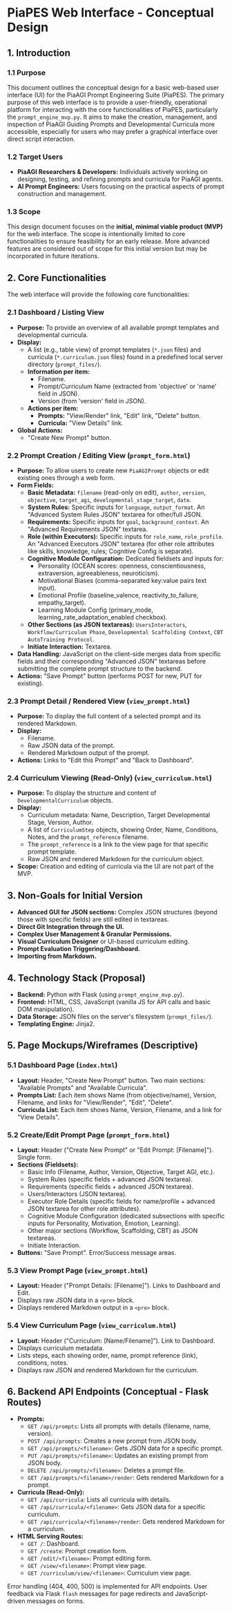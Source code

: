 # PiaPES Web Interface - Conceptual Design

## 1. Introduction

### 1.1 Purpose

This document outlines the conceptual design for a basic web-based user interface (UI) for the PiaAGI Prompt Engineering Suite (PiaPES). The primary purpose of this web interface is to provide a user-friendly, operational platform for interacting with the core functionalities of PiaPES, particularly the `prompt_engine_mvp.py`. It aims to make the creation, management, and inspection of PiaAGI Guiding Prompts and Developmental Curricula more accessible, especially for users who may prefer a graphical interface over direct script interaction.

### 1.2 Target Users

*   **PiaAGI Researchers & Developers:** Individuals actively working on designing, testing, and refining prompts and curricula for PiaAGI agents.
*   **AI Prompt Engineers:** Users focusing on the practical aspects of prompt construction and management.

### 1.3 Scope

This design document focuses on the **initial, minimal viable product (MVP)** for the web interface. The scope is intentionally limited to core functionalities to ensure feasibility for an early release. More advanced features are considered out of scope for this initial version but may be incorporated in future iterations.

## 2. Core Functionalities

The web interface will provide the following core functionalities:

### 2.1 Dashboard / Listing View

*   **Purpose:** To provide an overview of all available prompt templates and developmental curricula.
*   **Display:**
    *   A list (e.g., table view) of prompt templates (`*.json` files) and curricula (`*.curriculum.json` files) found in a predefined local server directory (`prompt_files/`).
    *   **Information per item:**
        *   Filename.
        *   Prompt/Curriculum Name (extracted from 'objective' or 'name' field in JSON).
        *   Version (from 'version' field in JSON).
    *   **Actions per item:**
        *   **Prompts:** "View/Render" link, "Edit" link, "Delete" button.
        *   **Curricula:** "View Details" link.
*   **Global Actions:**
    *   "Create New Prompt" button.

### 2.2 Prompt Creation / Editing View (`prompt_form.html`)

*   **Purpose:** To allow users to create new `PiaAGIPrompt` objects or edit existing ones through a web form.
*   **Form Fields:**
    *   **Basic Metadata:** `filename` (read-only on edit), `author`, `version`, `objective`, `target_agi`, `developmental_stage_target`, `date`.
    *   **System Rules:** Specific inputs for `language`, `output_format`. An "Advanced System Rules JSON" textarea for other/full JSON.
    *   **Requirements:** Specific inputs for `goal`, `background_context`. An "Advanced Requirements JSON" textarea.
    *   **Role (within Executors):** Specific inputs for `role_name`, `role_profile`. An "Advanced Executors JSON" textarea (for other role attributes like skills, knowledge, rules; Cognitive Config is separate).
    *   **Cognitive Module Configuration:** Dedicated fieldsets and inputs for:
        *   Personality (OCEAN scores: openness, conscientiousness, extraversion, agreeableness, neuroticism).
        *   Motivational Biases (comma-separated key:value pairs text input).
        *   Emotional Profile (baseline_valence, reactivity_to_failure, empathy_target).
        *   Learning Module Config (primary_mode, learning_rate_adaptation_enabled checkbox).
    *   **Other Sections (as JSON textareas):** `UsersInteractors`, `Workflow/Curriculum Phase`, `Developmental Scaffolding Context`, `CBT AutoTraining Protocol`.
    *   **Initiate Interaction:** Textarea.
*   **Data Handling:** JavaScript on the client-side merges data from specific fields and their corresponding "Advanced JSON" textareas before submitting the complete prompt structure to the backend.
*   **Actions:** "Save Prompt" button (performs POST for new, PUT for existing).

### 2.3 Prompt Detail / Rendered View (`view_prompt.html`)

*   **Purpose:** To display the full content of a selected prompt and its rendered Markdown.
*   **Display:**
    *   Filename.
    *   Raw JSON data of the prompt.
    *   Rendered Markdown output of the prompt.
*   **Actions:** Links to "Edit this Prompt" and "Back to Dashboard".

### 2.4 Curriculum Viewing (Read-Only) (`view_curriculum.html`)

*   **Purpose:** To display the structure and content of `DevelopmentalCurriculum` objects.
*   **Display:**
    *   Curriculum metadata: Name, Description, Target Developmental Stage, Version, Author.
    *   A list of `CurriculumStep` objects, showing Order, Name, Conditions, Notes, and the `prompt_reference` filename.
    *   The `prompt_reference` is a link to the view page for that specific prompt template.
    *   Raw JSON and rendered Markdown for the curriculum object.
*   **Scope:** Creation and editing of curricula via the UI are not part of the MVP.

## 3. Non-Goals for Initial Version

*   **Advanced GUI for JSON sections:** Complex JSON structures (beyond those with specific fields) are still edited in textareas.
*   **Direct Git Integration through the UI.**
*   **Complex User Management & Granular Permissions.**
*   **Visual Curriculum Designer** or UI-based curriculum editing.
*   **Prompt Evaluation Triggering/Dashboard.**
*   **Importing from Markdown.**

## 4. Technology Stack (Proposal)

*   **Backend:** Python with Flask (using `prompt_engine_mvp.py`).
*   **Frontend:** HTML, CSS, JavaScript (vanilla JS for API calls and basic DOM manipulation).
*   **Data Storage:** JSON files on the server's filesystem (`prompt_files/`).
*   **Templating Engine:** Jinja2.

## 5. Page Mockups/Wireframes (Descriptive)

### 5.1 Dashboard Page (`index.html`)

*   **Layout:** Header, "Create New Prompt" button. Two main sections: "Available Prompts" and "Available Curricula".
*   **Prompts List:** Each item shows Name (from objective/name), Version, Filename, and links for "View/Render", "Edit", "Delete".
*   **Curricula List:** Each item shows Name, Version, Filename, and a link for "View Details".

### 5.2 Create/Edit Prompt Page (`prompt_form.html`)

*   **Layout:** Header ("Create New Prompt" or "Edit Prompt: [Filename]"). Single form.
*   **Sections (Fieldsets):**
    *   Basic Info (Filename, Author, Version, Objective, Target AGI, etc.).
    *   System Rules (specific fields + advanced JSON textarea).
    *   Requirements (specific fields + advanced JSON textarea).
    *   Users/Interactors (JSON textarea).
    *   Executor Role Details (specific fields for name/profile + advanced JSON textarea for other role attributes).
    *   Cognitive Module Configuration (dedicated subsections with specific inputs for Personality, Motivation, Emotion, Learning).
    *   Other major sections (Workflow, Scaffolding, CBT) as JSON textareas.
    *   Initiate Interaction.
*   **Buttons:** "Save Prompt". Error/Success message areas.

### 5.3 View Prompt Page (`view_prompt.html`)

*   **Layout:** Header ("Prompt Details: [Filename]"). Links to Dashboard and Edit.
*   Displays raw JSON data in a `<pre>` block.
*   Displays rendered Markdown output in a `<pre>` block.

### 5.4 View Curriculum Page (`view_curriculum.html`)

*   **Layout:** Header ("Curriculum: [Name/Filename]"). Link to Dashboard.
*   Displays curriculum metadata.
*   Lists steps, each showing order, name, prompt reference (link), conditions, notes.
*   Displays raw JSON and rendered Markdown for the curriculum.

## 6. Backend API Endpoints (Conceptual - Flask Routes)

*   **Prompts:**
    *   `GET /api/prompts`: Lists all prompts with details (filename, name, version).
    *   `POST /api/prompts`: Creates a new prompt from JSON body.
    *   `GET /api/prompts/<filename>`: Gets JSON data for a specific prompt.
    *   `PUT /api/prompts/<filename>`: Updates an existing prompt from JSON body.
    *   `DELETE /api/prompts/<filename>`: Deletes a prompt file.
    *   `GET /api/prompts/<filename>/render`: Gets rendered Markdown for a prompt.
*   **Curricula (Read-Only):**
    *   `GET /api/curricula`: Lists all curricula with details.
    *   `GET /api/curricula/<filename>`: Gets JSON data for a specific curriculum.
    *   `GET /api/curricula/<filename>/render`: Gets rendered Markdown for a curriculum.
*   **HTML Serving Routes:**
    *   `GET /`: Dashboard.
    *   `GET /create`: Prompt creation form.
    *   `GET /edit/<filename>`: Prompt editing form.
    *   `GET /view/<filename>`: Prompt view page.
    *   `GET /curriculum/view/<filename>`: Curriculum view page.

Error handling (404, 400, 500) is implemented for API endpoints. User feedback via Flask `flash` messages for page redirects and JavaScript-driven messages on forms.
```
